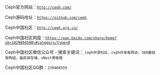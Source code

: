 Ceph官方网站：[`http://ceph.com/`](http://ceph.com/)

Ceph源码地址：[`https://github.com/ceph`](https://github.com/ceph)

Ceph中国社区：[`http://ceph.org.cn/`](http://ceph.org.cn/)

Ceph中国社区网盘：[`https://pan.baidu.com/share/home?uk=1029894590\#category/type=0`](https://pan.baidu.com/share/home?uk=1029894590\#category/type=0)

Ceph中国社区微信公众号 - 搜索关键词： `ceph开源社区、ceph开发每周谈、360基础架构组、福叔讲存储、oNest黑板报`

Ceph中国社区QQ群：`239404559`

